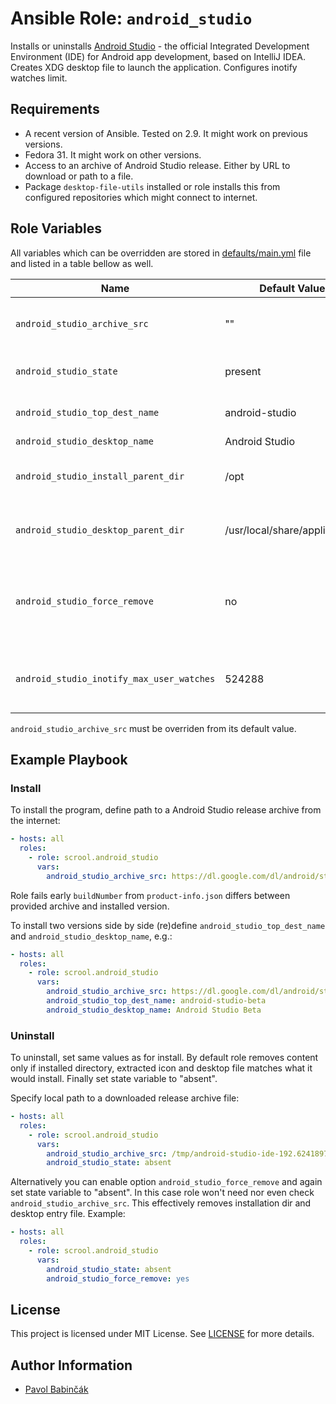 # Ansible Role: `android_studio`

Installs or uninstalls [Android
Studio](https://developer.android.com/studio/) - the official Integrated
Development Environment (IDE) for Android app development, based on IntelliJ
IDEA. Creates XDG desktop file to launch the application. Configures inotify
watches limit.

## Requirements

- A recent version of Ansible. Tested on 2.9. It might work on previous versions.
- Fedora 31. It might work on other versions.
- Access to an archive of Android Studio release. Either by URL to download or
  path to a file.
- Package `desktop-file-utils` installed or role installs this from configured
  repositories which might connect to internet.

## Role Variables

All variables which can be overridden are stored in
[defaults/main.yml](defaults/main.yml) file and listed in a table bellow as
well.

| Name                                      | Default Value                 | Description  |
| ----------------------------------------- | ----------------------------- | ------------ |
| `android_studio_archive_src`              | ""                            | Path to an release archive of Android Studio on a control host or URL to download the archive from. |
| `android_studio_state`                    | present                       | By default installs the program. Set to "absent" to uninstall. |
| `android_studio_top_dest_name`            | android-studio                | Base name of installation directory and name part of a desktop file. |
| `android_studio_desktop_name`             | Android Studio                | Name entry of desktop file. |
| `android_studio_install_parent_dir`       | /opt                          | Parent directory in which program will be installed. See also `android_studio_top_dest_name`.
| `android_studio_desktop_parent_dir`       | /usr/local/share/applications | Parent directory in which desktop file will be installed. See also `android_studio_top_dest_name`.
| `android_studio_force_remove`             | no                            | If set to "yes", contents of installation directory and desktop file are not compared against contents of `android_studio_archive_src` when uninstall, upgrade or downgrade.
| `android_studio_inotify_max_user_watches` | 524288                        | Sets `fs.inotify.max_user_watches`. See [Inotify Watches Limit on IntelliJ IDEA documentation](https://confluence.jetbrains.com/display/IDEADEV/Inotify+Watches+Limit) for more details.

`android_studio_archive_src` must be overriden from its default value.

## Example Playbook

### Install

To install the program, define path to a Android Studio release archive from the
internet:

```yaml
- hosts: all
  roles:
    - role: scrool.android_studio
      vars:
        android_studio_archive_src: https://dl.google.com/dl/android/studio/ide-zips/3.6.1.0/android-studio-ide-192.6241897-linux.tar.gz
```

Role fails early `buildNumber` from `product-info.json` differs between
provided archive and installed version.

To install two versions side by side (re)define
`android_studio_top_dest_name` and `android_studio_desktop_name`,
e.g.:

```yaml
- hosts: all
  roles:
    - role: scrool.android_studio
      vars:
        android_studio_archive_src: https://dl.google.com/dl/android/studio/ide-zips/4.0.0.14/android-studio-ide-193.6401094-linux.tar.gz
        android_studio_top_dest_name: android-studio-beta
        android_studio_desktop_name: Android Studio Beta
```

### Uninstall

To uninstall, set same values as for install. By default role removes content
only if installed directory, extracted icon and desktop file matches what it
would install. Finally set state variable to "absent".

Specify local path to a downloaded release archive file:

```yaml
- hosts: all
  roles:
    - role: scrool.android_studio
      vars:
        android_studio_archive_src: /tmp/android-studio-ide-192.6241897-linux.tar.gz
        android_studio_state: absent
```

Alternatively you can enable option `android_studio_force_remove` and again set
state variable to "absent". In this case role won't need nor even check
`android_studio_archive_src`. This effectively removes installation dir and
desktop entry file. Example:

```yaml
- hosts: all
  roles:
    - role: scrool.android_studio
      vars:
        android_studio_state: absent
        android_studio_force_remove: yes
```

## License

This project is licensed under MIT License. See [LICENSE](LICENSE) for more
details.

## Author Information

- [Pavol Babinčák](https://github.com/scrool)
